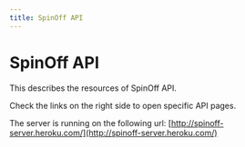 ```yaml
---
title: SpinOff API
---
```


# SpinOff API

This describes the resources of SpinOff API.

Check the links on the right side to open specific API pages.

The server is running on the following url: [http://spinoff-server.heroku.com/](http://spinoff-server.heroku.com/)